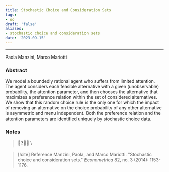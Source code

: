```yaml
---
title: Stochastic Choice and Consideration Sets
tags:
- oo
draft: 'false'
aliases: 
- stochastic choice and consideration sets
date: '2023-09-15'
---
```

---
Paola Manzini, Marco Mariotti

### Abstract
We model a boundedly rational agent who suffers from limited attention. The agent considers each feasible alternative with a given (unobservable) probability, the attention parameter, and then chooses the alternative that maximizes a preference relation within the set of considered alternatives. We show that this random choice rule is the only one for which the impact of removing an alternative on the choice probability of any other alternative is asymmetric and menu independent. Both the preference relation and the attention parameters are identified uniquely by stochastic choice data.

### Notes


>💭❓🧠💡 \
>


> [!cite] Reference
> Manzini, Paola, and Marco Mariotti. "Stochastic choice and consideration sets." _Econometrica_ 82, no. 3 (2014): 1153-1176.


